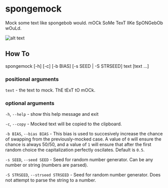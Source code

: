 # spongemock
Mock some text like spongebob would. mOCk SoMe TexT lIKe SpONGebOb wOuLd.

![alt text](http://pixel.nymag.com/imgs/daily/vulture/2017/05/16/16-spongebob-explainer.w710.h473.2x.jpg "spongemock")

## How To
spongemock [-h] [-c] [-b BIAS] [-s SEED | -S STRSEED] text [text ...]

### positional arguments
`text` - the text to mock. ThE tExT tO mOCk.

### optional arguments
`-h`, `--help` - show this help message and exit

`-c`, `--copy` - Mocked text will be copied to the clipboard.
 
`-b BIAS`, `--bias BIAS` - This bias is used to succesively increase the chance of swapping from the previously-mocked case. A value of `0` will ensure the chance is always 50/50, and a value of `1` will ensure that after the first random choice the capitalization perfectly oscilates. Default is `0.5`.

`-s SEED`, `--seed SEED` - Seed for random number generator. Can be any number or string (numbers are parsed).

`-S STRSEED`, `--strseed STRSEED` - Seed for random number generator. Does not attempt to parse the string to a number.
